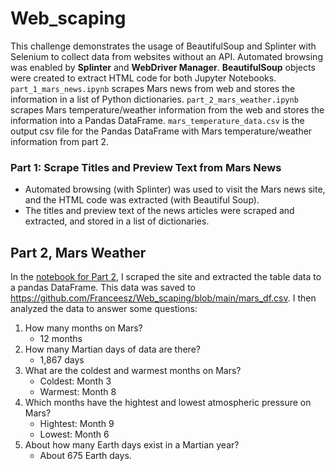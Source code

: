 # Web_scaping
This challenge demonstrates the usage of BeautifulSoup and Splinter with Selenium to collect data from websites without an API.
Automated browsing was enabled by **Splinter** and **WebDriver Manager**. **BeautifulSoup** objects were created to extract HTML code for both Jupyter Notebooks. 
`part_1_mars_news.ipynb` scrapes Mars news from web and stores the information in a list of Python dictionaries. 
`part_2_mars_weather.ipynb` scrapes Mars temperature/weather information from the web and stores the information into a Pandas DataFrame.
`mars_temperature_data.csv` is the output csv file for the Pandas DataFrame with Mars temperature/weather information from part 2. 

### Part 1: Scrape Titles and Preview Text from Mars News
- Automated browsing (with Splinter) was used to visit the Mars news site, and the HTML code was extracted (with Beautiful Soup). 
- The titles and preview text of the news articles were scraped and extracted, and stored in a list of dictionaries.

## Part 2, Mars Weather

In the [notebook for Part 2](part_2_mars_weather.ipynb), I scraped the site and extracted the table data to a pandas DataFrame. This data was saved to https://github.com/Franceesz/Web_scaping/blob/main/mars_df.csv. I then analyzed the data to answer some questions:

1. How many months on Mars?
    - 12 months
2. How many Martian days of data are there?
    - 1,867 days
3. What are the coldest and warmest months on Mars?
    - Coldest: Month 3
    - Warmest: Month 8
4. Which months have the hightest and lowest atmospheric pressure on Mars?
    - Hightest: Month 9
    - Lowest: Month 6
5. About how many Earth days exist in a Martian year?
    - About 675 Earth days.
